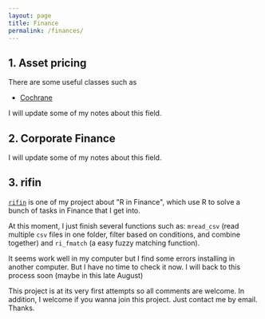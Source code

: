 ```yaml
---
layout: page
title: Finance
permalink: /finances/
---
```



## 1. Asset pricing
There are some useful classes such as
* [Cochrane](http://faculty.chicagobooth.edu/john.cochrane/teaching/asset_pricing.htm)

I will update some of my notes about this field.

## 2. Corporate Finance
I will update some of my notes about this field.

## 3. rifin
[`rifin`](https://github.com/diengiau/rifin) is one of my project about "R in Finance", which use R to solve a bunch of tasks in Finance that I get into. 

At this moment, I just finish several functions such as: `mread_csv` (read multiple `csv` files in one folder, filter based on conditions, and combine together) and `ri_fmatch` (a easy fuzzy matching function).

It seems work well in my computer but I find some errors installing in another computer. But I have no time to check it now. I will back to this process soon (maybe in this late August)

This project is at its very first attempts so all comments are welcome. In addition, I welcome if you wanna join this project. Just contact me by email. Thanks.

